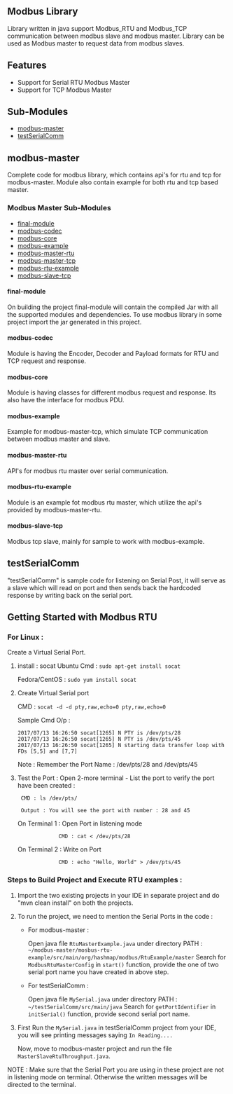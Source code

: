Modbus Library
--------------
Library written in java support Modbus_RTU and Modbus_TCP communication between modbus slave and modbus master.
Library can be used as Modbus master to request data from modbus slaves.

## Features
- Support for Serial RTU Modbus Master
- Support for TCP Modbus Master

## Sub-Modules
- [modbus-master](#modbus-master)
- [testSerialComm](#testSerialComm)

## modbus-master
Complete code for modbus library, which contains api's for rtu and tcp for modbus-master. Module also contain example for both rtu and tcp based master.

### Modbus Master Sub-Modules
- [final-module](#final-module)
- [modbus-codec](#modbus-codec)
- [modbus-core](#modbus-core)
- [modbus-example](#modbus-example)
- [modbus-master-rtu](#modbus-master-rtu)
- [modbus-master-tcp](#modbus-master-tcp)
- [modbus-rtu-example](#modbus-rtu-example)
- [modbus-slave-tcp](#modbus-slave-tcp)

#### final-module
On building the project final-module will contain the compiled Jar with all the supported modules and dependencies. To use modbus library in some project import the jar generated in this project.

#### modbus-codec
Module is having the Encoder, Decoder and Payload formats for RTU and TCP request and response.

#### modbus-core
Module is having classes for different modbus request and response. Its also have the interface for modbus PDU.

#### modbus-example
Example for modbus-master-tcp, which simulate TCP communication between modbus master and slave.

#### modbus-master-rtu
API's for modbus rtu master over serial communication.

#### modbus-rtu-example
Module is an example fot modbus rtu master, which utilize the api's provided by modbus-master-rtu.

#### modbus-slave-tcp
Modbus tcp slave, mainly for sample to work with modbus-example.

## testSerialComm
"testSerialComm" is sample code for listening on Serial Post, it will serve as a slave which will read on port and then sends back the hardcoded response by writing back on the serial port.

## Getting Started with Modbus RTU
### For Linux : 
Create a Virtual Serial Port.
1. install : socat
    Ubuntu Cmd : ```sudo apt-get install socat```
    
    Fedora/CentOS : ```sudo yum install socat```

2. Create Virtual Serial port

    CMD : ```socat -d -d pty,raw,echo=0 pty,raw,echo=0```

    Sample Cmd O/p :
    ```
    2017/07/13 16:26:50 socat[1265] N PTY is /dev/pts/28
    2017/07/13 16:26:50 socat[1265] N PTY is /dev/pts/45
    2017/07/13 16:26:50 socat[1265] N starting data transfer loop with FDs [5,5] and [7,7]
    ```
    Note : Remember the Port Name : /dev/pts/28 and /dev/pts/45

3. Test the Port : Open 2-more terminal -
    List the port to verify the port have been created :
    
        CMD : ls /dev/pts/
       
        Output : You will see the port with number : 28 and 45

    On Terminal 1 : Open Port in listening mode
    
                    CMD : cat < /dev/pts/28

    On Terminal 2 : Write on Port
    
                    CMD : echo "Hello, World" > /dev/pts/45

### Steps to Build Project and Execute RTU examples :
1. Import the two existing projects in your IDE in separate project and do "mvn clean install" on both the
   projects.

2. To run the project, we need to mention the Serial Ports in the code :

   - For modbus-master :
   
        Open java file ```RtuMasterExample.java``` under directory
        PATH : ```~/modbus-master/mosbus-rtu-example/src/main/org/hashmap/modbus/RtuExample/master```
        Search for ```ModbusRtuMasterConfig``` in ```start()``` function, provide the one of two serial port name you have created in above step.

   - For testSerialComm :
   
        Open java file ```MySerial.java``` under directory
        PATH : ```~/testSerialComm/src/main/java```
        Search for ```getPortIdentifier``` in ```initSerial()``` function, provide second serial port name.

3. First Run the ```MySerial.java``` in testSerialComm project from your IDE, you will see
   printing messages saying ```In Reading....```

    Now, move to modbus-master project and run the file ```MasterSlaveRtuThroughput.java```.

NOTE : Make sure that the Serial Port you are using in these project are not in listening mode on terminal.
       Otherwise the written messages will be directed to the terminal.

